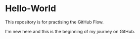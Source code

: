 # Hello-World
This repository is for practising the GitHub Flow.

I'm new here and this is the beginning of my journey on GitHub.
